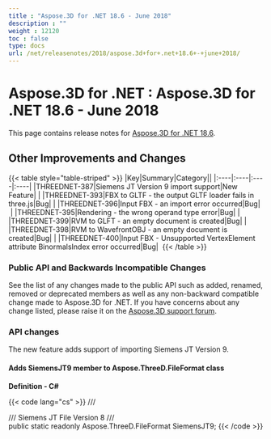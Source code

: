 ```yaml
---
title : "Aspose.3D for .NET 18.6 - June 2018" 
description : "" 
weight : 12120 
toc : false
type: docs
url: /net/releasenotes/2018/aspose.3d+for+.net+18.6+-+june+2018/
---
```


# Aspose.3D for .NET : Aspose.3D for .NET 18.6 - June 2018


This page contains release notes for [Aspose.3D for .NET 18.6](https://www.nuget.org/packages/Aspose.3D/18.6.0).

## Other Improvements and Changes

{{< table style="table-striped" >}}
|Key|Summary|Category||
|:----|:----|:----|:----|
|THREEDNET-387|Siemens JT Version 9 import support|New Feature| |
|THREEDNET-393|FBX to GLTF - the output GLTF loader fails in three.js|Bug| |
|THREEDNET-396|Input FBX - an import error occurred|Bug| |
|THREEDNET-395|Rendering - the wrong operand type error|Bug| |
|THREEDNET-399|RVM to GLFT - an empty document is created|Bug| |
|THREEDNET-398|RVM to WavefrontOBJ - an empty document is created|Bug| |
|THREEDNET-400|Input FBX - Unsupported VertexElement attribute BinormalsIndex error occurred|Bug| 
{{< /table >}}

### Public API and Backwards Incompatible Changes

See the list of any changes made to the public API such as added, renamed, removed or deprecated members as well as any non-backward compatible change made to Aspose.3D for .NET. If you have concerns about any change listed, please raise it on the [Aspose.3D support forum](http://www.aspose.com/community/forums/aspose.3d-product-family/535/showforum.aspx).

### API changes

The new feature adds support of importing Siemens JT Version 9.

#### Adds SiemensJT9 member to Aspose.ThreeD.FileFormat class

**Definition - C#**

{{< code lang="cs" >}}
/// <summary>
/// Siemens JT File Version 8
/// </summary>
public static readonly Aspose.ThreeD.FileFormat SiemensJT9;
{{< /code >}}

